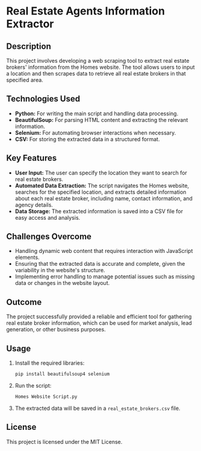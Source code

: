 # Real Estate Agents Information Extractor

## Description
This project involves developing a web scraping tool to extract real estate brokers' information from the Homes website. The tool allows users to input a location and then scrapes data to retrieve all real estate brokers in that specified area.

## Technologies Used
- **Python:** For writing the main script and handling data processing.
- **BeautifulSoup:** For parsing HTML content and extracting the relevant information.
- **Selenium:** For automating browser interactions when necessary.
- **CSV:** For storing the extracted data in a structured format.

## Key Features
- **User Input:** The user can specify the location they want to search for real estate brokers.
- **Automated Data Extraction:** The script navigates the Homes website, searches for the specified location, and extracts detailed information about each real estate broker, including name, contact information, and agency details.
- **Data Storage:** The extracted information is saved into a CSV file for easy access and analysis.

## Challenges Overcome
- Handling dynamic web content that requires interaction with JavaScript elements.
- Ensuring that the extracted data is accurate and complete, given the variability in the website's structure.
- Implementing error handling to manage potential issues such as missing data or changes in the website layout.

## Outcome
The project successfully provided a reliable and efficient tool for gathering real estate broker information, which can be used for market analysis, lead generation, or other business purposes.

## Usage
1. Install the required libraries:
    ```bash
    pip install beautifulsoup4 selenium
    ```
2. Run the script:
    ```bash
    Homes Website Script.py
    ```
3. The extracted data will be saved in a `real_estate_brokers.csv` file.

## License
This project is licensed under the MIT License.
